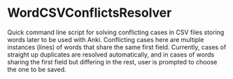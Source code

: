 # WordCSVConflictsResolver
Quick command line script for solving conflicting cases in CSV files storing words later to be used with Anki.
Conflicting cases here are multiple instances (lines) of words that share the same first field. Currently, cases of straight up duplicates are resolved automatically, and in cases of words sharing the first field but differing in the rest, user is prompted to choose the one to be saved.
